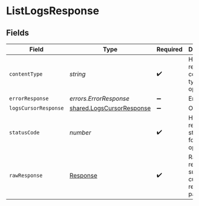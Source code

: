 # ListLogsResponse


## Fields

| Field                                                                         | Type                                                                          | Required                                                                      | Description                                                                   |
| ----------------------------------------------------------------------------- | ----------------------------------------------------------------------------- | ----------------------------------------------------------------------------- | ----------------------------------------------------------------------------- |
| `contentType`                                                                 | *string*                                                                      | :heavy_check_mark:                                                            | HTTP response content type for this operation                                 |
| `errorResponse`                                                               | *errors.ErrorResponse*                                                        | :heavy_minus_sign:                                                            | Error                                                                         |
| `logsCursorResponse`                                                          | [shared.LogsCursorResponse](../../../sdk/models/shared/logscursorresponse.md) | :heavy_minus_sign:                                                            | OK                                                                            |
| `statusCode`                                                                  | *number*                                                                      | :heavy_check_mark:                                                            | HTTP response status code for this operation                                  |
| `rawResponse`                                                                 | [Response](https://developer.mozilla.org/en-US/docs/Web/API/Response)         | :heavy_check_mark:                                                            | Raw HTTP response; suitable for custom response parsing                       |